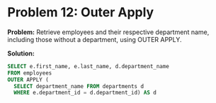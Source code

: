 # Problem 12: Outer Apply

**Problem:** Retrieve employees and their respective department name, including those without a department, using OUTER APPLY.

**Solution:**
```sql
SELECT e.first_name, e.last_name, d.department_name
FROM employees
OUTER APPLY (
  SELECT department_name FROM departments d
  WHERE e.department_id = d.department_id) AS d
